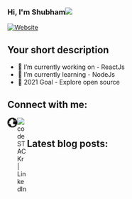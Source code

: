 ### Hi, I'm Shubham<img src="https://media.giphy.com/media/hvRJCLFzcasrR4ia7z/giphy.gif" width="25px">
[![Website](https://img.shields.io/badge/Text-Text-green?style=flat-square)](https://google.com)

## Your short description
- 🔭 I’m currently working on - ReactJs
- 🌱 I’m currently learning - NodeJs
- 🥅 2021 Goal - Explore open source

<!-- ❔❔❔❔ means username in below README.md -->
<!-- Also feel free to update second URL to any URL -->

## Connect with me:
[<img align="left" alt="codeSTACKr.com" width="22px" src="https://raw.githubusercontent.com/iconic/open-iconic/master/svg/globe.svg" />][website]
[<img align="left" alt="codeSTACKr | LinkedIn" width="22px" src="https://cdn.jsdelivr.net/npm/simple-icons@v3/icons/linkedin.svg" />][linkedin]
<br />

<!-- Optional if you have blogs -->
## Latest blog posts:
<!-- BLOG-POST-LIST:START -->
<!-- BLOG-POST-LIST:END -->

<!-- This section you create this variables that are used above -->
[website]: shubham-pal-au9.github.io/Portfolio-website.github.io/
[linkedin]: linkedin.com/in/shubham-pal-a5b047169
